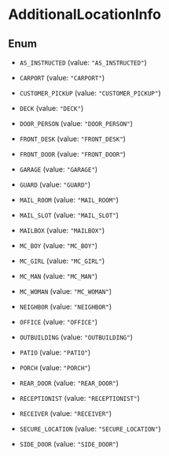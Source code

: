 
# AdditionalLocationInfo

## Enum


* `AS_INSTRUCTED` (value: `"AS_INSTRUCTED"`)

* `CARPORT` (value: `"CARPORT"`)

* `CUSTOMER_PICKUP` (value: `"CUSTOMER_PICKUP"`)

* `DECK` (value: `"DECK"`)

* `DOOR_PERSON` (value: `"DOOR_PERSON"`)

* `FRONT_DESK` (value: `"FRONT_DESK"`)

* `FRONT_DOOR` (value: `"FRONT_DOOR"`)

* `GARAGE` (value: `"GARAGE"`)

* `GUARD` (value: `"GUARD"`)

* `MAIL_ROOM` (value: `"MAIL_ROOM"`)

* `MAIL_SLOT` (value: `"MAIL_SLOT"`)

* `MAILBOX` (value: `"MAILBOX"`)

* `MC_BOY` (value: `"MC_BOY"`)

* `MC_GIRL` (value: `"MC_GIRL"`)

* `MC_MAN` (value: `"MC_MAN"`)

* `MC_WOMAN` (value: `"MC_WOMAN"`)

* `NEIGHBOR` (value: `"NEIGHBOR"`)

* `OFFICE` (value: `"OFFICE"`)

* `OUTBUILDING` (value: `"OUTBUILDING"`)

* `PATIO` (value: `"PATIO"`)

* `PORCH` (value: `"PORCH"`)

* `REAR_DOOR` (value: `"REAR_DOOR"`)

* `RECEPTIONIST` (value: `"RECEPTIONIST"`)

* `RECEIVER` (value: `"RECEIVER"`)

* `SECURE_LOCATION` (value: `"SECURE_LOCATION"`)

* `SIDE_DOOR` (value: `"SIDE_DOOR"`)




